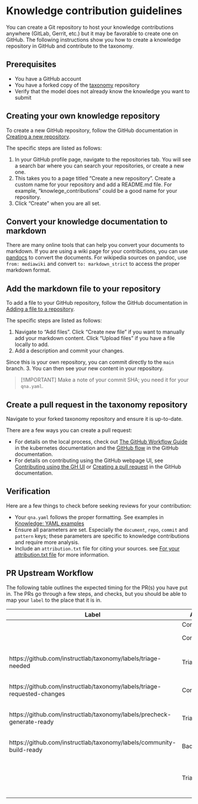 <h1>Knowledge contribution guidelines</h1>
<p>You can create a Git repository to host your knowledge contributions anywhere (GitLab, Gerrit, etc.) but it may be favorable to create one on GitHub. The following instructions show you how to create a knowledge repository in GitHub and contribute to the taxonomy.</p>
<h2>Prerequisites</h2>
<ul>
<li>You have a GitHub account</li>
<li>You have a forked copy of the <a href="https://github.com/instructlab/taxonomy/tree/main">taxonomy</a> repository</li>
<li>Verify that the model does not already know the knowledge you want to submit</li>
</ul>
<h2>Creating your own knowledge repository</h2>
<p>To create a new GitHub repository, follow the GitHub documentation in <a href="https://docs.github.com/en/repositories/creating-and-managing-repositories/creating-a-new-repository">Creating a new repository</a>.</p>
<p>The specific steps are listed as follows:</p>
<ol>
<li>In your GitHub profile page, navigate to the repositories tab. You will see a search bar where you can search your repositories, or create a new one.</li>
<li>This takes you to a page titled “Create a new repository”. Create a custom name for your repository and add a README.md file. For example, “knowlege_contributions” could be a good name for your repository.</li>
<li>Click “Create” when you are all set.</li>
</ol>
<h2>Convert your knowledge documentation to markdown</h2>
<p>There are many online tools that can help you convert your documents to markdown. If you are using a wiki page for your contributions, you can use <a href="https://pandoc.org/try/">pandocs</a> to convert the documents. For wikipedia sources on pandoc, use <code>from: mediawiki</code> and convert <code>to: markdown_strict</code> to access the proper markdown format.</p>
<h2>Add the markdown file to your repository</h2>
<p>To add a file to your GitHub repository, follow the GitHub documentation in <a href="https://docs.github.com/en/repositories/working-with-files/managing-files/adding-a-file-to-a-repository">Adding a file to a repository</a>.</p>
<p>The specific steps are listed as follows:</p>
<ol>
<li>Navigate to “Add files”. Click “Create new file” if you want to manually add your markdown content. Click “Upload files” if you have a file locally to add.</li>
<li>Add a description and commit your changes.</li>
</ol>
<p>Since this is your own repository, you can commit directly to the <code>main</code> branch.
3. You can then see your new content in your repository.</p>
<blockquote>
<p>[!IMPORTANT]
Make a note of your commit SHA; you need it for your <code>qna.yaml</code>.</p>
</blockquote>
<h2>Create a pull request in the taxonomy repository</h2>
<p>Navigate to your forked taxonomy repository and ensure it is up-to-date.</p>
<p>There are a few ways you can create a pull request:</p>
<ul>
<li>For details on the local process, check out <a href="https://github.com/kubernetes/community/blob/master/contributors/guide/github-workflow.md">The GitHub Workflow Guide</a> in the kubernetes documentation and the <a href="https://docs.github.com/en/get-started/using-github/github-flow">GitHub flow</a> in the GitHub documentation.</li>
<li>For details on contributing using the GitHub webpage UI, see <a href="https://github.com/instructlab/taxonomy/docs/contributing_via_GH_UI.md">Contributing using the GH UI</a> or <a href="https://docs.github.com/en/pull-requests/collaborating-with-pull-requests/proposing-changes-to-your-work-with-pull-requests/creating-a-pull-request?tool=webui">Creating a pull request</a> in the GitHub documentation.</li>
</ul>
<h2>Verification</h2>
<p>Here are a few things to check before seeking reviews for your contribution:</p>
<ul>
<li>Your <code>qna.yaml</code> follows the proper formatting. See examples in <a href="https://github.com/instructlab/taxonomy/blob/main/README.md#knowledge-yaml-examples">Knowledge: YAML examples</a></li>
<li>Ensure all parameters are set. Especially the <code>document</code>, <code>repo</code>, <code>commit</code> and <code>pattern</code> keys; these parameters are specific to knowledge contributions and require more analysis.</li>
<li>Include an <code>attribution.txt</code> file for citing your sources. see <a href="https://github.com/instructlab/taxonomy/blob/main/CONTRIBUTING.md#for-your-attributiontxt-file">For your attribution.txt file</a> for more information.</li>
</ul>
<h2>PR Upstream Workflow</h2>
<p>The following table outlines the expected timing for the PR(s) you have put in. The PRs go through a few steps, and checks, but you should be able to map your <code>label</code> to
the place that it is in.</p>
<table>
<thead>
<tr>
<th>Label</th>
<th>Actor</th>
<th>Action</th>
<th>Duration</th>
</tr>
</thead>
<tbody>
<tr>
<td></td>
<td>Contributor</td>
<td>Submit PR</td>
<td>-</td>
</tr>
<tr>
<td></td>
<td>Contributor</td>
<td>Fix failed PR checks</td>
<td>-</td>
</tr>
<tr>
<td>https://github.com/instructlab/taxonomy/labels/triage-needed</td>
<td>Triager</td>
<td>Review PR, ask for changes</td>
<td>Days</td>
</tr>
<tr>
<td>https://github.com/instructlab/taxonomy/labels/triage-requested-changes</td>
<td>Contributor</td>
<td>Make requested changes</td>
<td>Days</td>
</tr>
<tr>
<td>https://github.com/instructlab/taxonomy/labels/precheck-generate-ready</td>
<td>Triager</td>
<td>Run prechecks and generate</td>
<td>Days</td>
</tr>
<tr>
<td>https://github.com/instructlab/taxonomy/labels/community-build-ready</td>
<td>Backend</td>
<td>Model gets retrained</td>
<td>Weeks</td>
</tr>
<tr>
<td></td>
<td>Triager</td>
<td>Check the numbers and PR merged or closed</td>
<td>-</td>
</tr>
</tbody>
</table>